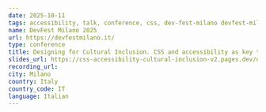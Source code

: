 ```yaml
---
date: 2025-10-11
tags: accessibility, talk, conference, css, dev-fest-milano devfest-milano-2025 dev-fest google
name: DevFest Milano 2025
url: https://devfestmilano.it/
type: conference
title: Designing for Cultural Inclusion. CSS and accessibility as key tools
slides_url: https://css-accessibility-cultural-inclusion-v2.pages.dev/devfest-milano-2025/
recording_url:
city: Milano
country: Italy
country_code: IT
language: Italian
---
```

